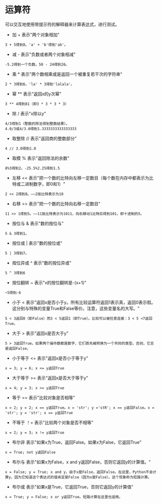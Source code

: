# 运算符
可以交互地使用带提示符的解释器来计算表达式，进行测试。

* 加 + 表示"两个对象相加"
```
3 + 5得到8。'a' + 'b'得到'ab'。
```
* 减 - 表示"负数或者两个对象相减"
```
-5.2得到一个负数。50 - 24得到26。
```
* 乘 * 表示"两个数相乘或是返回一个被重复若干次的字符串"
```
2 * 3得到6。'la' * 3得到'lalala'。
```
* 幂 ** 表示"返回x的y次幂"
```
3 ** 4得到81（即3 * 3 * 3 * 3）
```
* 除 / 表示"x除以y"
```
4/3得到1（整数的除法得到整数结果）。
4.0/3或4/3.0得到1.3333333333333333
```
* 取整除 // 表示"返回商的整数部分"
```
4 // 3.0得到1.0
```
* 取模 % 表示"返回除法的余数"
```
8%3得到2。-25.5%2.25得到1.5
```
* 左移 << 表示"把一个数的比特向左移一定数目（每个数在内存中都表示为比特或二进制数字，即0和1）"
```
2 << 2得到8。——2按比特表示为10
```
* 右移 >> 表示"把一个数的比特向右移一定数目"
```
11 >> 1得到5。——11按比特表示为1011，向右移动1比特后得到101，即十进制的5。
```
* 按位与 & 表示"数的按位与"
```
5 & 3得到1。
```
* 按位或 | 表示"数的按位或"
```
5 | 3得到7。
```
* 按位异或 ^ 表示"数的按位异或"
```
5 ^ 3得到6
```
* 按位翻转 ~ 表示"x的按位翻转是-(x+1)"
```
~5得到-6
```
* 小于 < 表示"返回x是否小于y。所有比较运算符返回1表示真，返回0表示假。这分别与特殊的变量True和False等价。注意，这些变量名的大写。"
```
5 < 3返回0（即False）而3 < 5返回1（即True）。比较可以被任意连接：3 < 5 <7返回True。
```
* 大于 > 表示"返回x是否大于y"
```
5 > 3返回True。如果两个操作数都是数字，它们首先被转换为一个共同的类型。否则，它总是返回False。
```
* 小于等于 <= 表示"返回x是否小于等于y"
```
x = 3; y = 6; x <= y返回True
```
* 大于等于 >= 表示"返回x是否大于等于y"
```
x = 4; y = 3; x >= y返回True
```
* 等于 == 表示"比较对象是否相等"
```
x = 2; y = 2; x == y返回True。x = 'str'; y ='stR'; x == y返回False。x = 'str'; y = 'str'; x == y返回True
```
* 不等于 ！= 表示"比较两个对象是否不相等"
```
x = 2; y = 3; x != y返回True
```
* 布尔非 表示"如果x为True，返回False。如果x为False，它返回True"
```
x = True; not y返回False
```
* 布尔与 表示"如果x为False，x and y返回False，否则它返回y的计算值。"
```
x = False; y = True; x and y，由于x是False，返回False。在这里，Python不会计算y，因为它知道这个表达式的值肯定是False（因为x是False）。这个现象称为短路计算。
```
* 布尔或 表示"如果x是True，它返回True，否则它返回y的计算值"
```
x = True; y = False; x or y返回True。短路计算在这里也适用。
```